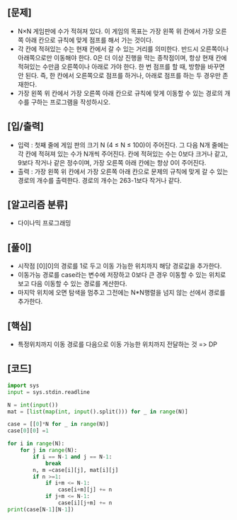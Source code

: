 <h2>[문제]</h2>

<ul>
    <li>N×N 게임판에 수가 적혀져 있다. 이 게임의 목표는 가장 왼쪽 위 칸에서 가장 오른쪽 아래 칸으로 규칙에 맞게 점프를 해서 가는 것이다.</li>
    <li>각 칸에 적혀있는 수는 현재 칸에서 갈 수 있는 거리를 의미한다. 반드시 오른쪽이나 아래쪽으로만 이동해야 한다. 0은 더 이상 진행을 막는 종착점이며, 항상 현재 칸에 적혀있는 수만큼 오른쪽이나 아래로 가야 한다. 한 번 점프를 할 때, 방향을 바꾸면 안 된다. 즉, 한 칸에서 오른쪽으로 점프를 하거나, 아래로 점프를 하는 두 경우만 존재한다.</li>    
    <li>가장 왼쪽 위 칸에서 가장 오른쪽 아래 칸으로 규칙에 맞게 이동할 수 있는 경로의 개수를 구하는 프로그램을 작성하시오.</li>
</ul>

<h2>[입/출력]</h2>
<ul>
    <li>입력 : 첫째 줄에 게임 판의 크기 N (4 ≤ N ≤ 100)이 주어진다. 그 다음 N개 줄에는 각 칸에 적혀져 있는 수가 N개씩 주어진다. 칸에 적혀있는 수는 0보다 크거나 같고, 9보다 작거나 같은 정수이며, 가장 오른쪽 아래 칸에는 항상 0이 주어진다.</li>
    <li>출력 : 가장 왼쪽 위 칸에서 가장 오른쪽 아래 칸으로 문제의 규칙에 맞게 갈 수 있는 경로의 개수를 출력한다. 경로의 개수는 263-1보다 작거나 같다.</li>
</ul>

<h2>[알고리즘 분류]</h2>
<ul>
    <li>다이나믹 프로그래밍</li>
</ul>

<h2>[풀이]</h2>
<ul>
    <li>시작점 [0][0]의 경로를 1로 두고 이동 가능한 위치까지 해당 경로값을 추가한다.</li>
    <li>이동가능 경로를 case라는 변수에 저장하고 0보다 큰 경우 이동할 수 있는 위치로 보고 다음 이동할 수 있는 경로를 계산한다.</li>
    <li>마지막 위치에 오면 탐색을 멈추고 그전에는 N*N행렬을 넘지 않는 선에서 경로를 추가한다.</li>
</ul>

<h2>[핵심]</h2>
<ul>
    <li>특정위치까지 이동 경로를 다음으로 이동 가능한 위치까지 전달하는 것 => DP</li>
</ul>

<h2>[코드]</h2>

```python
import sys
input = sys.stdin.readline

N = int(input())
mat = [list(map(int, input().split())) for _ in range(N)]

case = [[0]*N for _ in range(N)]
case[0][0] =1

for i in range(N):
    for j in range(N):
        if i == N-1 and j == N-1:
            break
        n, m =case[i][j], mat[i][j] 
        if n >=1:
            if i+m <= N-1:
                case[i+m][j] += n
            if j+m <= N-1:
                case[i][j+m] += n
print(case[N-1][N-1])
```


